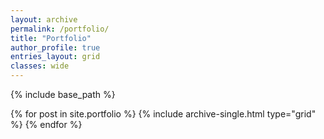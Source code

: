 ```yaml
---
layout: archive
permalink: /portfolio/
title: "Portfolio"
author_profile: true
entries_layout: grid
classes: wide
---
```


{% include base_path %}

<div class="grid__wrapper">
  {% for post in site.portfolio %}
    {% include archive-single.html type="grid" %}
  {% endfor %}
</div>

